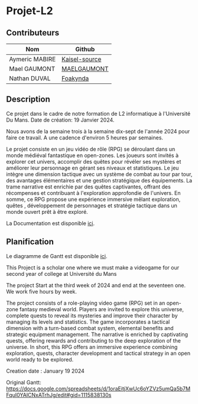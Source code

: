 # Projet-L2
## Contributeurs
| Nom            | Github                                            |
|----------------|---------------------------------------------------|
| Aymeric MABIRE | [Kaisel-source](https://github.com/Kaisel-source) |
| Mael GAUMONT   | [MAELGAUMONT](https://github.com/MAELGAUMONT)     |
| Nathan DUVAL   | [Foakynda](https://github.com/foakynda)           |

## Description
Ce projet dans le cadre de notre formation de L2 informatique à l'Université Du Mans. Date de création: 19 Janvier 2024.

Nous avons de la semaine trois à la semaine dix-sept de l'année 2024 pour faire ce travail. 
A une cadence d'environ 5 heures par semaines. 

Le projet consiste en un jeu vidéo de rôle (RPG) se déroulant dans un monde médiéval fantastique en open-zones. Les joueurs sont invités à explorer cet univers, accomplir des quêtes pour révéler ses mystères et améliorer leur personnage en gérant ses niveaux et statistiques. Le jeu intègre une dimension tactique avec un système de combat au tour par tour, des avantages élémentaires et une gestion stratégique des équipements. La trame narrative est enrichie par des quêtes captivantes, offrant des récompenses et contribuant à l'exploration approfondie de l'univers. En somme, ce RPG propose une expérience immersive mêlant exploration, quêtes , développement de personnages et stratégie tactique dans un monde ouvert prêt à être exploré.


La Documentation est disponible [ici](...).

## Planification
Le diagramme de Gantt est disponible [ici](https://docs.google.com/spreadsheets/d/1oraEitjXwUc6oYZVz5umQa5b7MFquI0YAICNxATrhJg/edit#gid=1115838130).



This Project is a scholar one where we must make a videogame for our second year of college at Université du Mans 

The project Start at the third week of 2024 and end at the seventeen one. We work five hours by week.

The project consists of a role-playing video game (RPG) set in an open-zone fantasy medieval world. Players are invited to explore this universe, complete quests to reveal its mysteries and improve their character by managing its levels and statistics. The game incorporates a tactical dimension with a turn-based combat system, elemental benefits and strategic equipment management. The narrative is enriched by captivating quests, offering rewards and contributing to the deep exploration of the universe. In short, this RPG offers an immersive experience combining exploration, quests, character development and tactical strategy in an open world ready to be explored.


Creation date : January 19 2024


Original Gantt:
https://docs.google.com/spreadsheets/d/1oraEitjXwUc6oYZVz5umQa5b7MFquI0YAICNxATrhJg/edit#gid=1115838130s
